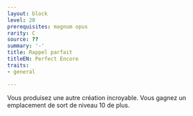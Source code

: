 ```yaml
---
layout: block
level: 20
prerequisites: magnum opus
rarity: C
source: ??
summary: '-'
title: Rappel parfait
titleEN: Perfect Encore
traits:
- general

---
```


<p>Vous produisez une autre création incroyable. Vous gagnez un emplacement de sort de niveau 10 de plus.</p>